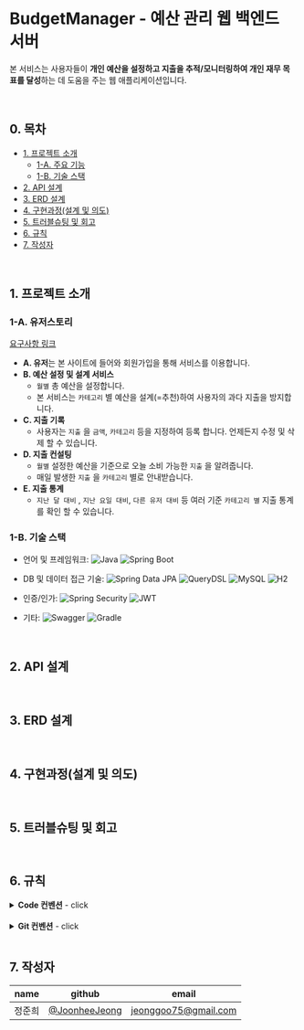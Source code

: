 # BudgetManager - 예산 관리 웹 백엔드 서버

본 서비스는 사용자들이 **개인 예산을 설정하고 지출을 추적/모니터링하여 개인 재무 목표를 달성**하는 데 도움을 주는 웹 애플리케이션입니다. 

<br/>

## 0. 목차
- [1. 프로젝트 소개](#1-프로젝트-소개)
  - [1-A. 주요 기능](#1-A-유저스토리)
  - [1-B. 기술 스택](#1-B-기술-스택)
- [2. API 설계](#2-api-설계)
- [3. ERD 설계](#3-erd-설계)
- [4. 구현과정(설계 및 의도)](#4-구현과정--설계-및-의도-)
- [5. 트러블슈팅 및 회고](#5-트러블슈팅-및-회고)
- [6. 규칙](#6-규칙)
- [7. 작성자](#7-작성자)


<br/>


## 1. 프로젝트 소개

### 1-A. 유저스토리

[요구사항 링크](https://bow-hair-db3.notion.site/90cba97a58a843e4a2563a226db3d5b5#8bf25fd04a5045edbdde0ed0a507949a)

- **A. 유저**는 본 사이트에 들어와 회원가입을 통해 서비스를 이용합니다.
- **B. 예산 설정 및 설계 서비스**
    - `월별` 총 예산을 설정합니다.
    - 본 서비스는 `카테고리` 별 예산을 설계(=추천)하여 사용자의 과다 지출을 방지합니다.
- **C. 지출 기록**
    - 사용자는 `지출` 을  `금액`, `카테고리` 등을 지정하여 등록 합니다. 언제든지 수정 및 삭제 할 수 있습니다.
- **D. 지출 컨설팅**
    - `월별` 설정한 예산을 기준으로 오늘 소비 가능한 `지출` 을 알려줍니다.
    - 매일 발생한 `지출` 을 `카테고리` 별로 안내받습니다.
- **E. 지출 통계**
    - `지난 달 대비` , `지난 요일 대비`,  `다른 유저 대비` 등 여러 기준 `카테고리 별` 지출 통계를 확인 할 수 있습니다.


### 1-B. 기술 스택

- 언어 및 프레임워크: 
![Java](https://img.shields.io/badge/Java-%2017%20-lightcoral.svg?&style=flat&logo=Java&logoColor=white&labelColor=red)
![Spring Boot](https://img.shields.io/badge/SpringBoot-%203.1.5%20-lightgreen.svg?&style=flat&logo=SpringBoot&logoColor=white&labelColor=6DB33F)

- DB 및 데이터 접근 기술: 
![Spring Data JPA](https://img.shields.io/badge/Spring_Data_JPA-6DB33F?style=flat&logo=springdatajpa&logoColor=white)
![QueryDSL](https://img.shields.io/badge/QueryDSL-blue?style=flat&logo=&logoColor=white")
![MySQL](https://img.shields.io/badge/MySQL-4479A1?style=flat&logo=MySQL&logoColor=white)
![H2](https://img.shields.io/badge/H2-4479A1?style=flat&logo=H2&logoColor=white)

- 인증/인가: 
![Spring Security](https://img.shields.io/badge/Spring_Security-6DB33F?style=flat&logo=springsecurity&logoColor=white)
![JWT](https://img.shields.io/badge/JWT-black?style=flat&logo=JSON%20web%20tokens)

- 기타:
![Swagger](https://img.shields.io/badge/Swagger-%ffffff.svg?style=flat&logo=swagger&logoColor=white)
![Gradle](https://img.shields.io/badge/Gradle-02303A?style=flat&logo=gradle&logoColor=white)

<br/>


## 2. API 설계

<br/>


## 3. ERD 설계

<br/>


## 4. 구현과정(설계 및 의도)

<br/>


## 5. 트러블슈팅 및 회고

<br/>


## 6. 규칙

<details>
<summary><strong>Code 컨벤션</strong> - click</summary>

- 변수명: boolean인 경우 형용사, 그 외 명사
- 함수명: 동사 현재형으로 시작
- 클래스명: 명사
- if, for 중괄호 한 줄이라도 항상 치기
- 커밋하기 전에
    - import 정리: `ctrl + alt(option) + o`
    - line formatting: `ctrl(command) + alt(option) + l`
    - 마지막 빈 줄 추가
  ```java
  /** 예시 **/
  public class Clazz {

      public int addCountIfValid(int count, boolean isValid) {
          if (isValid) {
              return count + 1;
          }
          return count;
      }
  }
  // 마지막 빈 줄
  ```

- Optional 줄바꿈
   ```java
   Member member = memberRepository.findByEmail(dto.getEmail())
         .orElseThrow(NotFoundMemberByEmailException::new);`
   ```
- 객체 생성 규칙
    - 외부에서 직접적인 new 지양하고 내부적으로 활용 `@Builder` 및 정적 팩토리 메서드 활용
    - 정적 팩토리 메서드 이름은 단일 인자일 경우 `from`, 다중 인자일 경우는 `of`로 명명
    - Bean 제외 DTO, Entity들은 `@All-/@Required-ArgsContructor` 활용 제한, 직접 코드로 생성자 작성 및 private/protected 등으로 잠그기
    - 목적: 같은 타입의 필드 연속될 때 1) 잘못된 값 입력하는 human error 최소화, 2) 필드 순서를 바꿀 경우 IDE에 의한 리팩토링이 적용되지 않는 Lombok 에러 방지, 3) 가독성을 위한 작성법 통일을 위하여
  ```java
   @Getter
   @NoArgsConstructor(access = AccessLevel.PROTECTED)
   @EqualsAndHashCode(of = "accountName", callSuper = false)
   @Entity
   public class Member extends BaseEntity {
 
       @Column(nullable = false, unique = true)
       private String accountName;
 
       @Column(nullable = false)
       private String email;
   
       @Column(length = 60, nullable = false)
       private String password;
 
       @Column(length = 6, nullable = false)
       private String approvalCode;
   
       @Column(nullable = false)
       private Boolean isApproved;
   
       @Enumerated(EnumType.STRING)
       private Authority authority;
   
       @Builder
       private Member(String accountName, String email, String password, String approvalCode, Boolean isApproved) {
           this.accountName = accountName;
           this.email = email;
           this.password = password;
           this.approvalCode = approvalCode;
           this.isApproved = isApproved;
           authority = Authority.ROLE_USER;
       }
 
       public static Member of(MemberJoinRequest dto, String encodedPassword, String approvalCode) {
           return builder()
                   .accountName(dto.getAccountName())
                   .email(dto.getEmail())
                   .password(encodedPassword)
                   .approvalCode(approvalCode)
                   .isApproved(false)
                   .build();
       }
   }

  ```

</details>

<br/>

<details>
<summary><strong>Git 컨벤션</strong> - click</summary>

- **commit message rules**

  | type     | description |
        |----------|-------------|
  | feat     | 새로운 기능 추가 |
  | fix      | 버그 및 로직 수정 |
  | refactor | 기능 변경 없는 코드 구조, 변수/메소드/클래스 이름 등 수정 |
  | style    | 코드 위치 변경 및 포맷팅, 빈 줄 추가/제거, 불필요한 import 제거 |
  | test     | 테스트 코드 작성 및 리팩토링 |
  | setup    | build.gradle, application.yml 등 환경 설정 |
  | docs     | 문서 작업 |

    ```bash
    # commit title format
    git commit -m "{커밋 유형} #{이슈번호}: #{내용}"
  
    # example of git conventions
    git commit -m "refactor #125: `ChatService` 중복 로직 추출
  
    예외 압축
    메소드 위치 변경
    메소드 이름 변경
    "
    ```

- **branch naming rules**
    ```bash
    # branch name format
    git checkout -b "feat/#{이슈번호}-{내용}"
    ```

</details>

<br/>


## 7. 작성자

| name | github | email |
|------|--------|-------|
| 정준희 | [@JoonheeJeong](https://github.com/JoonheeJeong) | jeonggoo75@gmail.com |

<br/>
